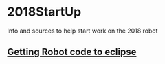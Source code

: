 # 2018StartUp
Info and sources to help start work on the 2018 robot
## [Getting Robot code to eclipse](getRepository.md)
